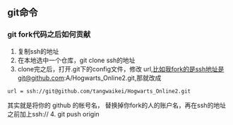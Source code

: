 ## git命令
### git fork代码之后如何贡献
1. 复制ssh的地址
2. 在本地选中一个仓库，git clone ssh的地址
3. clone完之后，打开.git下的config文件，修改 url,比如我fork的是ssh地址是git@github.com:A/Hogwarts_Online2.git,那就改成
```
url = ssh://git@github.com/tangwaikei/Hogwarts_Online2.git
```
其实就是将你的 github 的帐号名， 替换掉你fork的人的账户名，再在ssh的地址之前加上ssh://
4. git push origin 
